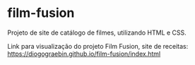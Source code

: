 # film-fusion
Projeto de site de catálogo de filmes, utilizando HTML e CSS. 

 Link para visualização do projeto Film Fusion, site de receitas: 
 https://diogograebin.github.io/film-fusion/index.html
